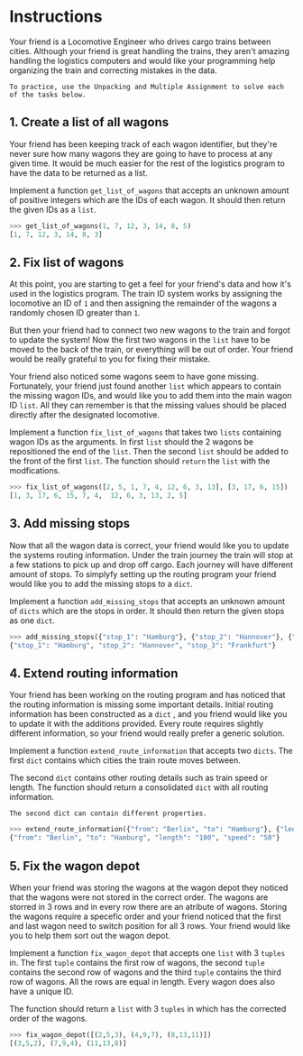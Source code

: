 # Instructions

Your friend is a Locomotive Engineer who drives cargo trains between cities.
Although your friend is great handling the trains, they aren't amazing handling the logistics computers and would like your programming help organizing the train and correcting mistakes in the data.

```exercism/note
To practice, use the Unpacking and Multiple Assignment to solve each of the tasks below.
```

## 1. Create a list of all wagons

Your friend has been keeping track of each wagon identifier, but they're never sure how many wagons they are going to have to process at any given time. It would be much easier for the rest of the logistics program to have the data to be returned as a list.

Implement a function `get_list_of_wagons` that accepts an unknown amount of positive integers which are the IDs of each wagon.
It should then return the given IDs as a `list`.

```python
>>> get_list_of_wagons(1, 7, 12, 3, 14, 8, 5)
[1, 7, 12, 3, 14, 8, 3]
```

## 2. Fix list of wagons

At this point, you are starting to get a feel for your friend's data and how it's used in the logistics program.
The train ID system works by assigning the locomotive an ID of `1` and then assigning the remainder of the wagons a randomly chosen ID greater than `1`.

But then your friend had to connect two new wagons to the train and forgot to update the system!
Now the first two wagons in the `list` have to be moved to the back of the train, or everything will be out of order.
Your friend would be really grateful to you for fixing their mistake.

Your friend also noticed some wagons seem to have gone missing.
Fortunately, your friend just found another `list` which appears to contain the missing wagon IDs, and would like you to add them into the main wagon ID `list`.
All they can remember is that the missing values should be placed directly after the designated locomotive.

Implement a function `fix_list_of_wagons` that takes two `lists` containing wagon IDs as the arguments.
In first `list` should the 2 wagons be repositioned the end of the `list`.
Then the second `list` should be added to the front of the first `list`.
The function should `return` the `list` with the modfications.

```python
>>> fix_list_of_wagons([2, 5, 1, 7, 4, 12, 6, 3, 13], [3, 17, 6, 15])
[1, 3, 17, 6, 15, 7, 4,  12, 6, 3, 13, 2, 5]
```

## 3. Add missing stops

Now that all the wagon data is correct, your friend would like you to update the systems routing information.
Under the train journey the train will stop at a few stations to pick up and drop off cargo.
Each journey will have different amount of stops. To simplyfy setting up the routing program your friend would like you to add the missing stops to a `dict`.

Implement a function `add_missing_stops` that accepts an unknown amount of `dicts` which are the stops in order.
It should then return the given stops as one `dict`.

```python
>>> add_missing_stops({"stop_1": "Hamburg"}, {"stop_2": "Hannover"}, {"stop_3": "Frankfurt"})
{"stop_1": "Hamburg", "stop_2": "Hannover", "stop_3": "Frankfurt"}
```

## 4. Extend routing information

Your friend has been working on the routing program and has noticed that the routing information is missing some important details.
Initial routing information has been constructed as a `dict` , and you friend would like you to update it with the additions provided.
Every route requires slightly different information, so your friend would really prefer a generic solution.

Implement a function `extend_route_information` that accepts two `dicts`.
The first `dict` contains which cities the train route moves between.

The second `dict` contains other routing details such as train speed or length.
The function should return a consolidated `dict` with all routing information.

```exercism/note
The second dict can contain different properties.
```

```python
>>> extend_route_information({"from": "Berlin", "to": "Hamburg"}, {"length": "100", "speed": "50"})
{"from": "Berlin", "to": "Hamburg", "length": "100", "speed": "50"}
```

## 5. Fix the wagon depot

When your friend was storing the wagons at the wagon depot they noticed that the wagons were not stored in the correct order.
The wagons are storred in 3 rows and in every row there are an atribute of wagons.
Storing the wagons require a specefic order and your friend noticed that the first and last wagon need to switch position for all 3 rows.
Your friend would like you to help them sort out the wagon depot.

Implement a function `fix_wagon_depot` that accepts one `list` with 3 `tuples` in.
The first `tuple` contains the first row of wagons, the second `tuple` contains the second row of wagons and the third `tuple` contains the third row of wagons. All the rows are equal in length. 
Every wagon does also have a unique ID.

The function should return a `list` with 3 `tuples` in which has the corrected order of the wagons.

```python
>>> fix_wagon_depot([(2,5,3), (4,9,7), (8,13,11)])
[(3,5,2), (7,9,4), (11,13,8)]
```

